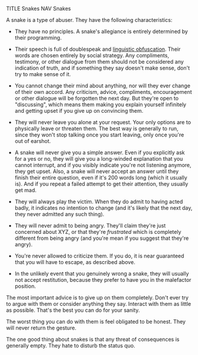 TITLE Snakes
NAV Snakes

A snake is a type of abuser. They have the following characteristics:

* They have no principles. A snake's allegiance is entirely determined by their programming.

* Their speech is full of doublespeak and [linguistic obfuscation](/argument/dirty_tactics#linguistic-obfuscation). Their words are chosen entirely by social strategy. Any compliments, testimony, or other dialogue from them should not be considered any indication of truth, and if something they say doesn't make sense, don't try to make sense of it.

* You cannot change their mind about anything, nor will they ever change of their own accord. Any criticism, advice, compliments, encouragement or other dialogue will be forgotten the next day. But they're open to "discussing", which means them making you explain yourself infinitely and getting upset if you give up on convincing them.

* They will never leave you alone at your request. Your only options are to physically leave or threaten them. The best way is generally to run, since they won't stop talking once you start leaving, only once you're out of earshot.

* A snake will never give you a simple answer. Even if you explicitly ask for a yes or no, they will give you a long-winded explanation that you cannot interrupt, and if you visibly indicate you're not listening anymore, they get upset. Also, a snake will never accept an answer until they finish their entire question, even if it's 200 words long (which it usually is). And if you repeat a failed attempt to get their attention, they usually get mad.

* They will always play the victim. When they do admit to having acted badly, it indicates no intention to change (and it's likely that the next day, they never admitted any such thing).

* They will never admit to being angry. They'll claim they're just concerned about XYZ, or that they're *frustrated* which is completely different from being angry (and you're mean if you suggest that they're angry).

* You're never allowed to criticize them. If you do, it is near guaranteed that you will have to escape, as described above.

* In the unlikely event that you genuinely wrong a snake, they will usually not accept restitution, because they prefer to have you in the malefactor position.

The most important advice is to give up on them completely. Don't ever try to argue with them or consider anything they say. Interact with them as little as possible. That's the best you can do for your sanity.

The worst thing you can do with them is feel obligated to be honest. They will never return the gesture.

The one good thing about snakes is that any threat of consequences is generally empty. They hate to disturb the status quo.
